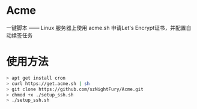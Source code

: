 # Acme
一键脚本 —— Linux 服务器上使用 acme.sh 申请Let's Encrypt证书，并配置自动续签任务
# 使用方法
```bash
> apt get install cron
> curl https://get.acme.sh | sh
> git clone https://github.com/szNightFury/Acme.git
> chmod +x ./setup_ssh.sh
> ./setup_ssh.sh
```
